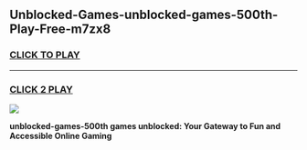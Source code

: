 
## Unblocked-Games-unblocked-games-500th-Play-Free-m7zx8
<h3>
<a href="https://premium76.site?title=unblocked-games-500th&ref=20A">CLICK TO PLAY</a></h3>
<hr>

<h3>
<a href="https://premium76.site?title=unblocked-games-500th&ref=20A">CLICK 2 PLAY</a>
  
</h3>

<a href="https://premium76.site?title=unblocked-games-500th&ref=20A"><img src="https://clearcache.store/games.png"></a>


**unblocked-games-500th games unblocked: Your Gateway to Fun and Accessible Online Gaming**
